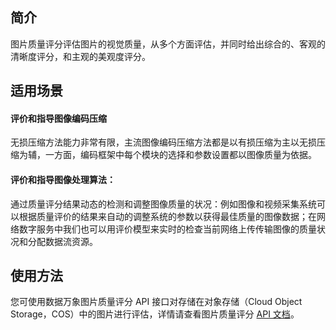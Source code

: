 ## 简介

图片质量评分评估图片的视觉质量，从多个方面评估，并同时给出综合的、客观的清晰度评分，和主观的美观度评分。



## 适用场景

#### 评价和指导图像编码压缩

无损压缩方法能力非常有限，主流图像编码压缩方法都是以有损压缩为主以无损压缩为辅，一方面，编码框架中每个模块的选择和参数设置都以图像质量为依据。

#### 评价和指导图像处理算法：

通过质量评分结果动态的检测和调整图像质量的状况：例如图像和视频采集系统可以根据质量评价的结果来自动的调整系统的参数以获得最佳质量的图像数据；在网络数字服务中我们也可以用评价模型来实时的检查当前网络上传传输图像的质量状况和分配数据流资源。



## 使用方法

您可使用数据万象图片质量评分 API 接口对存储在对象存储（Cloud Object Storage，COS）中的图片进行评估，详情请查看图片质量评分 [API 文档](https://cloud.tencent.com/document/product/460/63228)。

